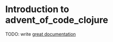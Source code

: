 # Introduction to advent_of_code_clojure

TODO: write [great documentation](http://jacobian.org/writing/what-to-write/)
